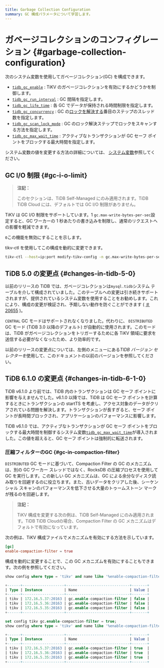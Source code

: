 ```yaml
---
title: Garbage Collection Configuration
summary: GC 構成パラメータについて学習します。
---
```


# ガベージコレクションのコンフィグレーション {#garbage-collection-configuration}

次のシステム変数を使用してガベージコレクション(GC) を構成できます。

-   [`tidb_gc_enable`](/system-variables.md#tidb_gc_enable-new-in-v50) : TiKV のガベージコレクションを有効にするかどうかを制御します。
-   [`tidb_gc_run_interval`](/system-variables.md#tidb_gc_run_interval-new-in-v50) : GC 間隔を指定します。
-   [`tidb_gc_life_time`](/system-variables.md#tidb_gc_life_time-new-in-v50) : 各 GC でデータが保持される時間制限を指定します。
-   [`tidb_gc_concurrency`](/system-variables.md#tidb_gc_concurrency-new-in-v50) : GC の[ロックを解決する](/garbage-collection-overview.md#resolve-locks)番目のステップのスレッド数を指定します。
-   [`tidb_gc_scan_lock_mode`](/system-variables.md#tidb_gc_scan_lock_mode-new-in-v50) : GC のロック解決ステップでロックをスキャンする方法を指定します。
-   [`tidb_gc_max_wait_time`](/system-variables.md#tidb_gc_max_wait_time-new-in-v610) : アクティブなトランザクションが GC セーフ ポイントをブロックする最大時間を指定します。

システム変数の値を変更する方法の詳細については、 [システム変数](/system-variables.md)参照してください。

## GC I/O 制限 {#gc-i-o-limit}

<CustomContent platform="tidb-cloud">

> **注記：**
>
> このセクションは、TiDB Self-Managed にのみ適用されます。TiDB TiDB Cloud には、デフォルトでは GC I/O 制限がありません。

</CustomContent>

TiKV は GC I/O 制限をサポートしています。1 `gc.max-write-bytes-per-sec`設定すると、GC ワーカーの 1 秒あたりの書き込みを制限し、通常のリクエストへの影響を軽減できます。

`0`この機能を無効にすることを示します。

tikv-ctl を使用してこの構成を動的に変更できます。

```bash
tikv-ctl --host=ip:port modify-tikv-config -n gc.max-write-bytes-per-sec -v 10MB
```

## TiDB 5.0 の変更点 {#changes-in-tidb-5-0}

以前のリリースの TiDB では、ガベージコレクションは`mysql.tidb`システム テーブルを介して構成されていました。このテーブルへの変更は引き続きサポートされますが、提供されているシステム変数を使用することをお勧めします。これにより、構成の変更が検証され、予期しない動作を防ぐことができます ( [＃20655](https://github.com/pingcap/tidb/issues/20655) )。

`CENTRAL` GC モードはサポートされなくなりました。代わりに、 `DISTRIBUTED` GC モード (TiDB 3.0 以降のデフォルト) が自動的に使用されます。このモードは、TiDB がガベージコレクションをトリガーするために各 TiKV 領域に要求を送信する必要がなくなったため、より効率的です。

以前のリリースの変更点については、左側のメニューにある*TIDB バージョン セレクターを*使用して、このドキュメントの以前のバージョンを参照してください。

## TiDB 6.1.0 の変更点 {#changes-in-tidb-6-1-0}

TiDB v6.1.0 より前では、TiDB 内のトランザクションは GC セーフ ポイントに影響を与えませんでした。v6.1.0 以降では、TiDB は GC セーフ ポイントを計算するときにトランザクションの startTS を考慮し、アクセス対象のデータがクリアされている問題を解決します。トランザクションが長すぎると、セーフ ポイントが長時間ブロックされ、アプリケーションのパフォーマンスに影響します。

TiDB v6.1.0 では、アクティブなトランザクションが GC セーフ ポイントをブロックする最大時間を制御するシステム変数[`tidb_gc_max_wait_time`](/system-variables.md#tidb_gc_max_wait_time-new-in-v610)が導入されました。この値を超えると、GC セーフ ポイントは強制的に転送されます。

### 圧縮フィルターのGC {#gc-in-compaction-filter}

`DISTRIBUTED` GC モードに基づいて、Compaction Filter の GC のメカニズムは、別の GC ワーカー スレッドではなく、RocksDB の圧縮プロセスを使用して GC を実行します。この新しい GC メカニズムは、GC による余分なディスク読み取りを回避するのに役立ちます。また、古いデータをクリアした後、シーケンシャル スキャンのパフォーマンスを低下させる大量のトゥームストーン マークが残るのを回避します。

<CustomContent platform="tidb-cloud">

> **注記：**
>
> TiKV 構成を変更する次の例は、TiDB Self-Managed にのみ適用されます。TiDB TiDB Cloudの場合、Compaction Filter の GC メカニズムはデフォルトで有効になっています。

</CustomContent>

次の例は、TiKV 構成ファイルでメカニズムを有効にする方法を示しています。

```toml
[gc]
enable-compaction-filter = true
```

構成を動的に変更することで、この GC メカニズムを有効にすることもできます。次の例を参照してください。

```sql
show config where type = 'tikv' and name like '%enable-compaction-filter%';
```

```sql
+------+-------------------+-----------------------------+-------+
| Type | Instance          | Name                        | Value |
+------+-------------------+-----------------------------+-------+
| tikv | 172.16.5.37:20163 | gc.enable-compaction-filter | false |
| tikv | 172.16.5.36:20163 | gc.enable-compaction-filter | false |
| tikv | 172.16.5.35:20163 | gc.enable-compaction-filter | false |
+------+-------------------+-----------------------------+-------+
```

```sql
set config tikv gc.enable-compaction-filter = true;
show config where type = 'tikv' and name like '%enable-compaction-filter%';
```

```sql
+------+-------------------+-----------------------------+-------+
| Type | Instance          | Name                        | Value |
+------+-------------------+-----------------------------+-------+
| tikv | 172.16.5.37:20163 | gc.enable-compaction-filter | true  |
| tikv | 172.16.5.36:20163 | gc.enable-compaction-filter | true  |
| tikv | 172.16.5.35:20163 | gc.enable-compaction-filter | true  |
+------+-------------------+-----------------------------+-------+
```
